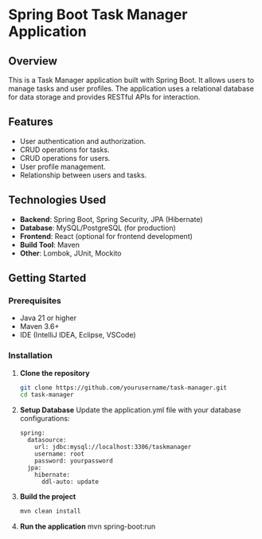 # Spring Boot Task Manager Application

## Overview
This is a Task Manager application built with Spring Boot. It allows users to manage tasks and user profiles. The application uses a relational database for data storage and provides RESTful APIs for interaction.

## Features
- User authentication and authorization.
- CRUD operations for tasks.
- CRUD operations  for users.
- User profile management.
- Relationship between users and tasks.

## Technologies Used
- **Backend**: Spring Boot, Spring Security, JPA (Hibernate)
- **Database**: MySQL/PostgreSQL (for production)
- **Frontend**: React (optional for frontend development)
- **Build Tool**: Maven
- **Other**: Lombok, JUnit, Mockito

## Getting Started

### Prerequisites
- Java 21 or higher
- Maven 3.6+
- IDE (IntelliJ IDEA, Eclipse, VSCode)

### Installation

1. **Clone the repository**
   ```bash
   git clone https://github.com/yourusername/task-manager.git
   cd task-manager
2. **Setup Database**
    Update the application.yml file with your database configurations:
    ```
    spring:
      datasource:
        url: jdbc:mysql://localhost:3306/taskmanager
        username: root
        password: yourpassword
      jpa:
        hibernate:
          ddl-auto: update
3. **Build the project**
   ```bash
   mvn clean install
4. **Run the application**
   mvn spring-boot:run

